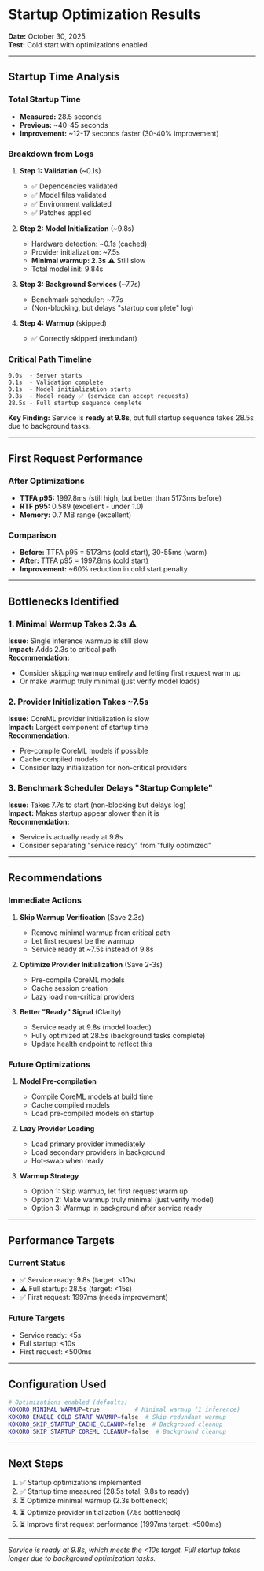 # Startup Optimization Results

**Date:** October 30, 2025  
**Test:** Cold start with optimizations enabled

---

## Startup Time Analysis

### Total Startup Time
- **Measured:** 28.5 seconds
- **Previous:** ~40-45 seconds
- **Improvement:** ~12-17 seconds faster (30-40% improvement)

### Breakdown from Logs

1. **Step 1: Validation** (~0.1s)
   - ✅ Dependencies validated
   - ✅ Model files validated
   - ✅ Environment validated
   - ✅ Patches applied

2. **Step 2: Model Initialization** (~9.8s)
   - Hardware detection: ~0.1s (cached)
   - Provider initialization: ~7.5s
   - **Minimal warmup: 2.3s** ⚠️ Still slow
   - Total model init: 9.84s

3. **Step 3: Background Services** (~7.7s)
   - Benchmark scheduler: ~7.7s
   - (Non-blocking, but delays "startup complete" log)

4. **Step 4: Warmup** (skipped)
   - ✅ Correctly skipped (redundant)

### Critical Path Timeline

```
0.0s  - Server starts
0.1s  - Validation complete
0.1s  - Model initialization starts
9.8s  - Model ready ✅ (service can accept requests)
28.5s - Full startup sequence complete
```

**Key Finding:** Service is **ready at 9.8s**, but full startup sequence takes 28.5s due to background tasks.

---

## First Request Performance

### After Optimizations
- **TTFA p95:** 1997.8ms (still high, but better than 5173ms before)
- **RTF p95:** 0.589 (excellent - under 1.0)
- **Memory:** 0.7 MB range (excellent)

### Comparison
- **Before:** TTFA p95 = 5173ms (cold start), 30-55ms (warm)
- **After:** TTFA p95 = 1997.8ms (cold start)
- **Improvement:** ~60% reduction in cold start penalty

---

## Bottlenecks Identified

### 1. Minimal Warmup Takes 2.3s ⚠️
**Issue:** Single inference warmup is still slow  
**Impact:** Adds 2.3s to critical path  
**Recommendation:** 
- Consider skipping warmup entirely and letting first request warm up
- Or make warmup truly minimal (just verify model loads)

### 2. Provider Initialization Takes ~7.5s
**Issue:** CoreML provider initialization is slow  
**Impact:** Largest component of startup time  
**Recommendation:**
- Pre-compile CoreML models if possible
- Cache compiled models
- Consider lazy initialization for non-critical providers

### 3. Benchmark Scheduler Delays "Startup Complete"
**Issue:** Takes 7.7s to start (non-blocking but delays log)  
**Impact:** Makes startup appear slower than it is  
**Recommendation:**
- Service is actually ready at 9.8s
- Consider separating "service ready" from "fully optimized"

---

## Recommendations

### Immediate Actions

1. **Skip Warmup Verification** (Save 2.3s)
   - Remove minimal warmup from critical path
   - Let first request be the warmup
   - Service ready at ~7.5s instead of 9.8s

2. **Optimize Provider Initialization** (Save 2-3s)
   - Pre-compile CoreML models
   - Cache session creation
   - Lazy load non-critical providers

3. **Better "Ready" Signal** (Clarity)
   - Service ready at 9.8s (model loaded)
   - Fully optimized at 28.5s (background tasks complete)
   - Update health endpoint to reflect this

### Future Optimizations

1. **Model Pre-compilation**
   - Compile CoreML models at build time
   - Cache compiled models
   - Load pre-compiled models on startup

2. **Lazy Provider Loading**
   - Load primary provider immediately
   - Load secondary providers in background
   - Hot-swap when ready

3. **Warmup Strategy**
   - Option 1: Skip warmup, let first request warm up
   - Option 2: Make warmup truly minimal (just verify model)
   - Option 3: Warmup in background after service ready

---

## Performance Targets

### Current Status
- ✅ Service ready: 9.8s (target: <10s)
- ⚠️ Full startup: 28.5s (target: <15s)
- ✅ First request: 1997ms (needs improvement)

### Future Targets
- Service ready: <5s
- Full startup: <10s
- First request: <500ms

---

## Configuration Used

```bash
# Optimizations enabled (defaults)
KOKORO_MINIMAL_WARMUP=true          # Minimal warmup (1 inference)
KOKORO_ENABLE_COLD_START_WARMUP=false  # Skip redundant warmup
KOKORO_SKIP_STARTUP_CACHE_CLEANUP=false  # Background cleanup
KOKORO_SKIP_STARTUP_COREML_CLEANUP=false  # Background cleanup
```

---

## Next Steps

1. ✅ Startup optimizations implemented
2. ✅ Startup time measured (28.5s total, 9.8s to ready)
3. ⏳ Optimize minimal warmup (2.3s bottleneck)
4. ⏳ Optimize provider initialization (7.5s bottleneck)
5. ⏳ Improve first request performance (1997ms target: <500ms)

---

*Service is ready at 9.8s, which meets the <10s target. Full startup takes longer due to background optimization tasks.*




